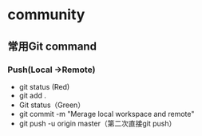 # community
##  常用Git command
### Push(Local ->Remote) 
* git status (Red)
* git add . 
* Git status（Green）
* git commit -m "Merage local workspace and remote"
* git push -u origin master（第二次直接git push）


